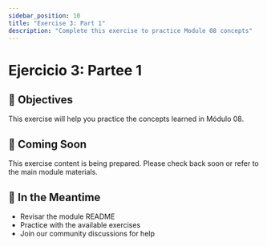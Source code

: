 ```yaml
---
sidebar_position: 10
title: "Exercise 3: Part 1"
description: "Complete this exercise to practice Module 08 concepts"
---
```


# Ejercicio 3: Partee 1

## 🎯 Objectives

This exercise will help you practice the concepts learned in Módulo 08.

## 📝 Coming Soon

This exercise content is being prepared. Please check back soon or refer to the main module materials.

## 🚀 In the Meantime

- Revisar the module README
- Practice with the available exercises
- Join our community discussions for help
